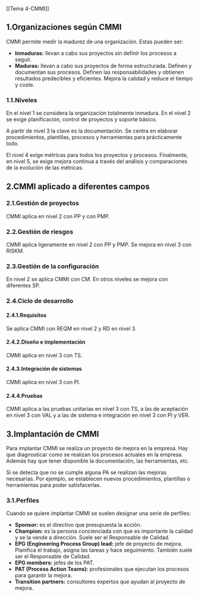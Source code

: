 [[Tema 4-CMMI]]

## 1.Organizaciones según CMMI
CMMI permite medir la madurez de una organización. Estas pueden ser:
+ **Inmaduras:** llevan a cabo sus proyectos sin definir los procesos a seguir.
+ **Maduras:** llevan a cabo sus proyectos de forma estructurada. Definen y documentan sus procesos. Definen las responsabilidades y obtienen resultados predecibles y eficientes. Mejora la calidad y reduce el tiempo y coste.

### 1.1.Niveles
En el nivel 1 se considera la organización totalmente inmadura. En el nivel 2 se exige planificación, control de proyectos y soporte básico. 

A partir de nivel 3 la clave es la documentación. Se centra en elaborar procedimientos, plantillas, procesos y herramientas para prácticamente todo.

El nivel 4 exige métricas para todos los proyectos y procesos. Finalmente, en nivel 5, se exige mejora continua a través del análisis y comparaciones de la evolución de las métricas.

## 2.CMMI aplicado a diferentes campos
### 2.1.Gestión de proyectos
CMMI aplica en nivel 2 con PP y con PMP.

### 2.2.Gestión de riesgos
CMMI aplica ligeramente en nivel 2 con PP y PMP. Se mejora en nivel 3 con RISKM.

### 2.3.Gestión de la configuración
En nivel 2 se aplica CMMI con CM. En otros niveles se mejora con diferentes SP.

### 2.4.Ciclo de desarrollo
#### 2.4.1.Requisitos
Se aplica CMMI con REQM en nivel 2 y RD en nivel 3.

#### 2.4.2.Diseño e implementación
CMMI aplica en nivel 3 con TS. 

#### 2.4.3.Integración de sistemas
CMMI aplica en nivel 3 con PI.

#### 2.4.4.Pruebas
CMMI aplica a las pruebas unitarias en nivel 3 con TS, a las de aceptación en nivel 3 con VAL y a las de sistema e integración en nivel 3 con PI y VER.

## 3.Implantación de CMMI
Para implantar CMMI se realiza un proyecto de mejora en la empresa. Hay que diagnosticar como se realizan los procesos actuales en la empresa. Además hay que tener disponible la documentación, las herramientas, etc.

Si se detecta que no se cumple alguna PA se realizan las mejoras necesarias. Por ejemplo, se establecen nuevos procedimientos, plantillas o herramientas para poder satisfacerlas.

### 3.1.Perfiles
Cuando se quiere implantar CMMI se suelen designar una serie de perfiles:
+ **Sponsor:** es el directivo que presupuesta la acción.
+ **Champion:** es la persona concienciada con que es importante la calidad y se la vende a dirección. Suele ser el Responsable de Calidad.
+ **EPG (Engineering Process Group) lead:** jefe de proyecto de mejora. Planifica el trabajo, asigna las tareas y hace seguimiento. También suele ser el Responsable de Calidad.
+ **EPG members:** jefes de los PAT.
+ **PAT (Process Action Teams):** profesionales que ejecutan los procesos para garantir la mejora.
+ **Transition partners:** consultores expertos que ayudan al proyecto de mejora.